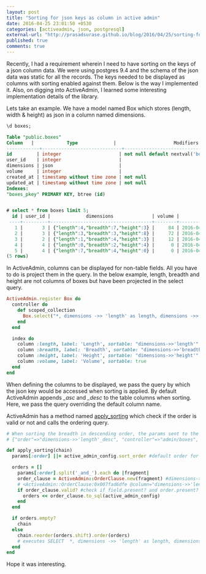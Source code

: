 ```yaml
---
layout: post
title: "Sorting for json keys as column in active admin"
date: 2016-04-25 23:01:50 +0530
categories: [activeadmin, json, postgresql]
external-url: "http://prasadsurase.github.io/blog/2016/04/25/sorting-for-json-keys-as-columns/"
published: true
comments: true
---
```


Recently, I had a requirement wherein I need to have sorting on the keys of a json column data. We were using postgres 9.4 and the 
schema of the json data was static for all the records. The keys needed to be displayed as columns with sorting enabled against them. 
Below is the way I implemented it. Also, on digging into ActiveAdmin, I learned some interesting implementation details of the library.

Lets take an example. We have a model named Box which stores (length, width & height) as json in a column named dimensions.

```sql
\d boxes;

Table "public.boxes"
Column   |            Type             |                     Modifiers                      
------------+-----------------------------+----------------------------------------------------
id         | integer                     | not null default nextval('boxes_id_seq'::regclass)
user_id    | integer                     | 
dimensions | json                        | 
volume     | integer                     | 
created_at | timestamp without time zone | not null
updated_at | timestamp without time zone | not null
Indexes:
"boxes_pkey" PRIMARY KEY, btree (id)


# select * from boxes limit 5;
  id | user_id |             dimensions              | volume |         created_at         |         updated_at         
 ----+---------+-------------------------------------+--------+----------------------------+----------------------------
   1 |       3 | {"length":4,"breadth":7,"height":3} |     84 | 2016-04-19 18:24:54.281761 | 2016-04-19 18:30:21.885756
   2 |       3 | {"length":3,"breadth":3,"height":8} |     72 | 2016-04-19 18:24:54.28487  | 2016-04-19 18:30:21.904715
   3 |       2 | {"length":1,"breadth":4,"height":3} |     12 | 2016-04-19 18:24:54.287235 | 2016-04-19 18:30:21.911726
   4 |       4 | {"length":0,"breadth":2,"height":4} |      0 | 2016-04-19 18:24:54.289777 | 2016-04-19 18:30:21.917753
   5 |       4 | {"length":7,"breadth":4,"height":0} |      0 | 2016-04-19 18:24:54.292116 | 2016-04-19 18:30:21.924538
(5 rows)
```

In ActiveAdmin, columns can be displayed for non-table fields. All you have to do is project them in the query. In the below example, 
length, breadth and height are not columns of boxes but have been projected in the select query. 


```ruby
ActiveAdmin.register Box do
  controller do
    def scoped_collection
      Box.select("*, dimensions ->> 'length' as length, dimensions ->> 'breadth' as breadth, dimensions ->> 'height' as height")
    end
  end

  index do
    column :length, label: 'Length', sortable: "dimensions->>'length'"
    column :breadth, label: 'Breadth', sortable: "dimensions->>'breadth'"
    column :height, label: 'Height', sortable: "dimensions->>'height'"
    column :volume, label: 'Volume', sortable: true
  end
end
```

When defining the columns to be displayed, we pass the query by which the json key would be accessed when sorting is applied. 
By default ActiveAdmin appends *_asc* and *_desc* to the table columns when sorting. Here, we pass the query overriding the default column name. 

ActiveAdmin has a method named [apply_sorting](https://github.com/activeadmin/activeadmin/blob/1c85c5654a2ce1d43d4c64d98b928ff133d46406/lib/active_admin/resource_controller/data_access.rb#L210) 
which check if the order is valid or not and calls the ordering query.

```ruby
# When sorting the breadth in descending order, the params sent to the controller are as below.
# {"order"=>"dimensions->>'length'_desc", "controller"=>"admin/boxes", "action"=>"index"}

def apply_sorting(chain)
  params[:order] ||= active_admin_config.sort_order #default order for sorting which is 'id_desc'

  orders = []
    params[:order].split('_and_').each do |fragment|
    order_clause = ActiveAdmin::OrderClause.new(fragment) #dimensions->>'breadth'_desc
    # <ActiveAdmin::OrderClause:0x007fad6dfe @column="dimensions->>'length'", @field="dimensions->>'length'", @op=nil, @order="desc">
    if order_clause.valid? #check if field.present? and order.present?
      orders << order_clause.to_sql(active_admin_config)
    end
  end

  if orders.empty?
    chain
  else
    chain.reorder(orders.shift).order(orders) 
    # executes SELECT  *, dimensions ->> 'length' as length, dimensions ->> 'breadth' as breadth, dimensions ->> 'height' as height FROM "boxes"  ORDER BY "boxes".dimensions->>'length' desc;
  end
end
```

Hope it was interesting.
